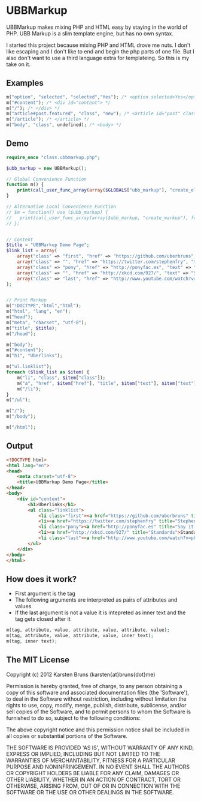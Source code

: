 
UBBMarkup
=========

UBBMarkup makes mixing PHP and HTML easy by staying in the world of PHP. UBB Markup is a slim template engine, but has no own syntax.

I started this project because mixing PHP and HTML drove me nuts. I don't like escaping and I don't like to end and begin the php parts of one file. But I also don't want to use a third language extra for templateing. So this is my take on it.



Examples
--------

```php
m("option", "selected", "selected","Yes"); /* <option selected>Yes</option> */
m("#content"); /* <div id="content"> */
m("/"); /* </div> */
m("article#post.featured", "class", "new"); /* <article id="post" class="featured new"> */
m("/article"); /* </article> */
m("body", "class", undefined); /* <body> */
```

Demo
----

```php
require_once "class.ubbmarkup.php";

$ubb_markup = new UBBMarkup();

// Global Convenience Function
function m() {
	print(call_user_func_array(array($GLOBALS["ubb_markup"], "create_element"), func_get_args()));
}

// Alternative Local Convenience Function
// $m = function() use ($ubb_markup) {
//   print(call_user_func_array(array($ubb_markup, "create_markup"), func_get_args()));
// };


// Content
$title = "UBBMarkup Demo Page";
$link_list = array(
	array("class" => "first", "href" => "https://github.com/uberbruns", "text" => "My Github Profile"),
	array("class" => "", "href" => "https://twitter.com/stephenfry", "text" => "Stephen Fry on Twitter"),
	array("class" => "pony", "href" => "http://ponyfac.es", "text" => "Say it with a pony"),
	array("class" => "", "href" => "http://xkcd.com/927/", "text" => "Standards"),
	array("class" => "last", "href" => "http://www.youtube.com/watch?v=pOyDW_Y2Emo", "text" => "Hypercritcal Song"),
);


// Print Markup
m("!DOCTYPE","html","html");
m("html", "lang", "en");
m("head");
m("meta", "charset", "utf-8");
m("title", $title);
m("/head");

m("body");
m("#content");
m("h1", "Uberlinks");

m("ul.linklist");
foreach ($link_list as $item) {
	m("li", "class", $item["class"]);
	m("a", "href", $item["href"], "title", $item["text"], $item["text"]);
	m("/li");
}
m("/ul");

m("/");
m("/body");

m("/html");
```

Output
------
```html
<!DOCTYPE html>
<html lang="en">
<head>
	<meta charset="utf-8">
	<title>UBBMarkup Demo Page</title>
</head>
<body>
	<div id="content">
		<h1>Uberlinks</h1>
		<ul class="linklist">
			<li class="first"><a href="https://github.com/uberbruns" title="My Github Profile">My Github Profile</a></li>
			<li><a href="https://twitter.com/stephenfry" title="Stephen Fry on Twitter">Stephen Fry on Twitter</a></li>
			<li class="pony"><a href="http://ponyfac.es" title="Say it with a pony">Say it with a pony</a></li>
			<li><a href="http://xkcd.com/927/" title="Standards">Standards</a></li>
			<li class="last"><a href="http://www.youtube.com/watch?v=pOyDW_Y2Emo" title="Hypercritcal Song">Hypercritcal Song</a></li>
		</ul>
	</div>
</body>
</html>
```


How does it work?
-----------------

- First argument is the tag
- The following arguments are interpreted as pairs of attributes and values
- If the last argument is not a value it is intepreted as inner text and the tag gets closed after it

```php
m(tag, attribute, value, attribute, value, attribute, value);
m(tag, attribute, value, attribute, value, inner text);
m(tag, inner text);
```



The MIT License
---------------

Copyright (c) 2012 Karsten Bruns (karsten{at}bruns{dot}me)

Permission is hereby granted, free of charge, to any person obtaining
a copy of this software and associated documentation files (the
'Software'), to deal in the Software without restriction, including
without limitation the rights to use, copy, modify, merge, publish,
distribute, sublicense, and/or sell copies of the Software, and to
permit persons to whom the Software is furnished to do so, subject to
the following conditions:

The above copyright notice and this permission notice shall be
included in all copies or substantial portions of the Software.

THE SOFTWARE IS PROVIDED 'AS IS', WITHOUT WARRANTY OF ANY KIND,
EXPRESS OR IMPLIED, INCLUDING BUT NOT LIMITED TO THE WARRANTIES OF
MERCHANTABILITY, FITNESS FOR A PARTICULAR PURPOSE AND NONINFRINGEMENT.
IN NO EVENT SHALL THE AUTHORS OR COPYRIGHT HOLDERS BE LIABLE FOR ANY
CLAIM, DAMAGES OR OTHER LIABILITY, WHETHER IN AN ACTION OF CONTRACT,
TORT OR OTHERWISE, ARISING FROM, OUT OF OR IN CONNECTION WITH THE
SOFTWARE OR THE USE OR OTHER DEALINGS IN THE SOFTWARE.